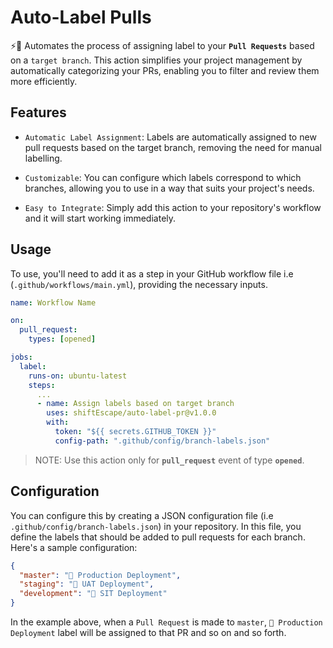 # Auto-Label Pulls

⚡️🔖 Automates the process of assigning label to your **`Pull Requests`** based on a `target branch`. This action simplifies your project management by automatically categorizing your PRs, enabling you to filter and review them more efficiently.

## Features

- `Automatic Label Assignment`: Labels are automatically assigned to new pull requests based on the target branch, removing the need for manual labelling.

- `Customizable`: You can configure which labels correspond to which branches, allowing you to use in a way that suits your project's needs.

- `Easy to Integrate`: Simply add this action to your repository's workflow and it will start working immediately.

## Usage

To use, you'll need to add it as a step in your GitHub workflow file i.e (`.github/workflows/main.yml`), providing the necessary inputs.

```yaml
name: Workflow Name

on:
  pull_request:
    types: [opened]

jobs:
  label:
    runs-on: ubuntu-latest
    steps:
      ...
      - name: Assign labels based on target branch
        uses: shiftEscape/auto-label-pr@v1.0.0
        with:
          token: "${{ secrets.GITHUB_TOKEN }}"
          config-path: ".github/config/branch-labels.json"
```

> NOTE: Use this action only for **`pull_request`** event of type **`opened`**.

## Configuration

You can configure this by creating a JSON configuration file (i.e `.github/config/branch-labels.json`) in your repository. In this file, you define the labels that should be added to pull requests for each branch. Here's a sample configuration:

```json
{
  "master": "🚀 Production Deployment",
  "staging": "🚀 UAT Deployment",
  "development": "🚀 SIT Deployment"
}
```

In the example above, when a `Pull Request` is made to `master`, `🚀 Production Deployment` label will be assigned to that PR and so on and so forth.
